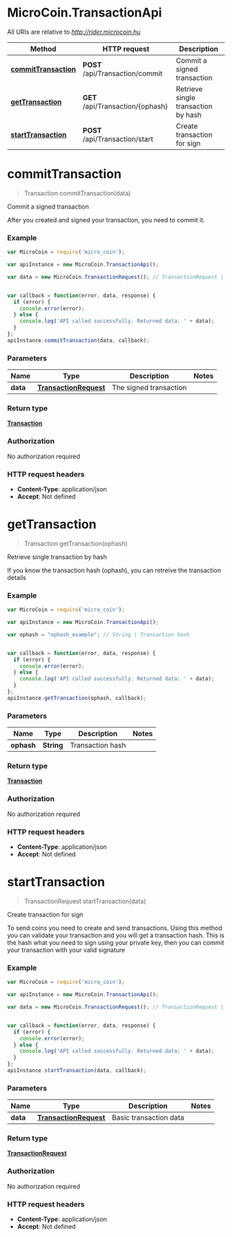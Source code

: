 # MicroCoin.TransactionApi

All URIs are relative to *http://rider.microcoin.hu*

Method | HTTP request | Description
------------- | ------------- | -------------
[**commitTransaction**](TransactionApi.md#commitTransaction) | **POST** /api/Transaction/commit | Commit a signed transaction
[**getTransaction**](TransactionApi.md#getTransaction) | **GET** /api/Transaction/{ophash} | Retrieve single transaction by hash
[**startTransaction**](TransactionApi.md#startTransaction) | **POST** /api/Transaction/start | Create transaction for sign


<a name="commitTransaction"></a>
# **commitTransaction**
> Transaction commitTransaction(data)

Commit a signed transaction

After you created and signed your transaction, you need to commit it.

### Example
```javascript
var MicroCoin = require('micro_coin');

var apiInstance = new MicroCoin.TransactionApi();

var data = new MicroCoin.TransactionRequest(); // TransactionRequest | The signed transaction


var callback = function(error, data, response) {
  if (error) {
    console.error(error);
  } else {
    console.log('API called successfully. Returned data: ' + data);
  }
};
apiInstance.commitTransaction(data, callback);
```

### Parameters

Name | Type | Description  | Notes
------------- | ------------- | ------------- | -------------
 **data** | [**TransactionRequest**](TransactionRequest.md)| The signed transaction | 

### Return type

[**Transaction**](Transaction.md)

### Authorization

No authorization required

### HTTP request headers

 - **Content-Type**: application/json
 - **Accept**: Not defined

<a name="getTransaction"></a>
# **getTransaction**
> Transaction getTransaction(ophash)

Retrieve single transaction by hash

If you know the transaction hash (ophash), you can retreive the transaction details

### Example
```javascript
var MicroCoin = require('micro_coin');

var apiInstance = new MicroCoin.TransactionApi();

var ophash = "ophash_example"; // String | Transaction hash


var callback = function(error, data, response) {
  if (error) {
    console.error(error);
  } else {
    console.log('API called successfully. Returned data: ' + data);
  }
};
apiInstance.getTransaction(ophash, callback);
```

### Parameters

Name | Type | Description  | Notes
------------- | ------------- | ------------- | -------------
 **ophash** | **String**| Transaction hash | 

### Return type

[**Transaction**](Transaction.md)

### Authorization

No authorization required

### HTTP request headers

 - **Content-Type**: application/json
 - **Accept**: Not defined

<a name="startTransaction"></a>
# **startTransaction**
> TransactionRequest startTransaction(data)

Create transaction for sign

To send coins you need to create and send transactions. Using this method you can validate your transaction and you will get a transaction hash. This is the hash what you need to sign using your private key, then you can commit your transaction with your valid signature

### Example
```javascript
var MicroCoin = require('micro_coin');

var apiInstance = new MicroCoin.TransactionApi();

var data = new MicroCoin.TransactionRequest(); // TransactionRequest | Basic transaction data


var callback = function(error, data, response) {
  if (error) {
    console.error(error);
  } else {
    console.log('API called successfully. Returned data: ' + data);
  }
};
apiInstance.startTransaction(data, callback);
```

### Parameters

Name | Type | Description  | Notes
------------- | ------------- | ------------- | -------------
 **data** | [**TransactionRequest**](TransactionRequest.md)| Basic transaction data | 

### Return type

[**TransactionRequest**](TransactionRequest.md)

### Authorization

No authorization required

### HTTP request headers

 - **Content-Type**: application/json
 - **Accept**: Not defined

